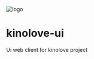 ![logo](https://github.com/user-attachments/assets/2c3d753d-e6e7-4364-9417-18f72fb1890d)

# kinolove-ui
Ui web client for kinolove project
